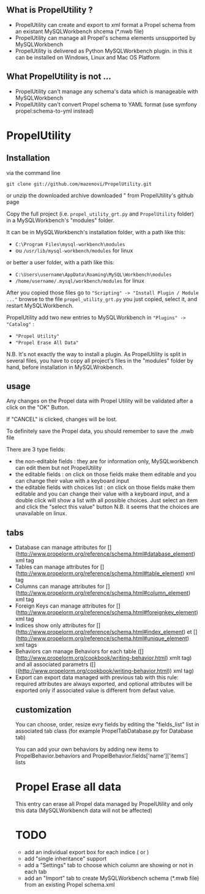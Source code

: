 What is PropelUtility ?
------------
* PropelUtility can create and export to xml format a Propel schema from an existant MySQLWorkbench shcema (*.mwb file) 
* PropelUtility can manage all Propel's schema elements unsupported by MySQLWorkbench
* PropelUtility is delivered as Python MySQLWorkbench plugin. in this it can be installed on Windows, Linux and Mac OS Platform

What PropelUtility is not ...
------------
* PropelUtility can't manage any schema's data which is manageable with MySQLWorkbench
* PropelUtility can't convert Propel schema to YAML format (use symfony propel:schema-to-yml instead)

PropelUtility
================

Installation
------------

via the command line

`git clone git://github.com/mazenovi/PropelUtility.git`

or unzip the downloaded archive downloaded " from PropelUtility's github page
  
Copy the full project (i.e. `propel_utility_grt.py` and `PropelUtility` folder) in a MySQLWorkbench's "modules" folder.

It can be in MySQLWorkbench's installation folder, with a path like this:

* `C:\Program Files\mysql-workbench\modules`
* ou `/usr/lib/mysql-workbench/modules` for linux
 
or better a user folder, with a path like this:

* `C:\Users\username\AppData\Roaming\MySQL\Workbench\modules`
* `/home/username/.mysql/workbench/modules` for linux
 
After you copied those files go to `"Scripting" -> "Install Plugin / Module ..."` browse to the file `propel_utility_grt.py` you just copied, select it, and restart MySQLWorkbench.

PropelUtility add two new entries to MySQLWorkbench in `"Plugins" -> "Catalog"` :

* `"Propel Utility"`
* `"Propel Erase All Data"`

N.B. It's not exactly  the way to install a plugin. As PropelUtility is split in several files, you have to copy all project's files in the "modules" folder by hand, before installation in MySQLWrokbench.

usage
------------

Any changes on the Propel data with Propel Utility  will be validated after a click on the "OK" Button.

If "CANCEL" is clicked, changes will be lost.

To definitely save the Propel data, you should remember to save the .mwb file
    
There are 3 type fields:

* the non-editable fields : they are for information only, MySQLworkbench can edit them but not PropelUtility
* the editable fields : on click on those fields make them editable and you can change their value with a keyboard input
* the editable fields with choices list : on click on those fields make them editable and you can change their value with a keyboard input, and a double click will show a list with all possible choices. Just select an item and click the "select this value" button
N.B. it seems that the choices are unavailable on linux.

tabs
------------
* Database can manage attributes for [<database />] (http://www.propelorm.org/reference/schema.html#database_element) xml tag  
* Tables can manage attributes for [<table />] (http://www.propelorm.org/reference/schema.html#table_element) xml tag 
* Columns can manage attributes for [<column />] (http://www.propelorm.org/reference/schema.html#column_element) xml tag 
* Foreign Keys can manage attributes for [<foreign-key />] (http://www.propelorm.org/reference/schema.html#foreignkey_element) xml tag 
* Indices show only attributes for  [<index />] (http://www.propelorm.org/reference/schema.html#index_element) et [<unique/>] (http://www.propelorm.org/reference/schema.html#unique_element) xml tags
* Behaviors can manage Behaviors for each table ([<behavior />] (http://www.propelorm.org/cookbook/writing-behavior.html) xmlt tag) and all associated parametrs ([<parameter />] ((http://www.propelorm.org/cookbook/writing-behavior.html)) xml tag)
* Export can export data managed with previous tab with this rule: required attributes are always exported, and optional attributes will be exported only if associated value is different from defaut value.

customization
------------

You can choose, order, resize evry fields by editing the "fields_list" list in associated tab class (for example PropelTabDatabase.py for Database tab)
 
You can add your own behaviors by adding new items to PropelBehavior.behaviors and PropelBehavior.fields['name']['items'] lists

Propel Erase all data
================

This entry can erase all Propel data managed by PropelUtility and only this data (MySQLWorkbench data will not be affected)

TODO
================
* add an individual export box for each indice (<index /> or <unique />)
* add "single inheritance" support
* add a "Settings" tab to choose which column are showing or not in each tab 
* add an "Import" tab to create MySQLWorkbench schema (*.mwb file) from an existing Propel schema.xml